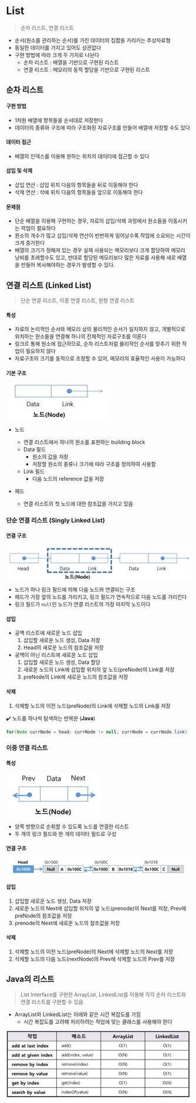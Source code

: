 # List

> 순차 리스트, 연결 리스트

- 순서(원소를 관리하는 순서)를 가진 데이터의 집합을 가리키는 추상자료형
- 동일한 데이터를 가지고 있어도 상관없다
- 구현 방법에 따라 크게 두 가지로 나뉜다
  - 순차 리스트 : 배열을 기반으로 구현된 리스트
  - 연결 리스트 : 메모리의 동적 할당을 기반으로 구현된 리스트



## 순차 리스트

#### 구현 방법

- 1차원 배열에 항목들을 순서대로 저장한다
- 데이터의 종류와 구조에 따라 구조화된 자료구조를 만들어 배열에 저장할 수도 있다



#### 데이터 접근

- 배열의 인덱스를 이용해 원하는 위치의 데이터에 접근할 수 있다



#### 삽입 및 삭제

- 삽입 연산 : 삽입 위치 다음의 항목들을 뒤로 이동해야 한다
- 삭제 연산 : 삭에 위치 다음의 항목들을 앞으로 이동해야 한다



#### 문제점

- 단순 배열을 이용해 구현하는 경우, 자료의 삽입/삭제 과정에서 원소들을 이동시키는 작업이 필요하다
- 원소의 개수가 많고 삽입/삭제 연산이 빈번하게 일어날수록 작업에 소요되는 시간이 크게 증가한다
- 배열의 크기가 정해져 있는 경우 실제 사용되는 메모리보다 크게 할당하여 메모리 낭비를 초래할수도 있고, 반대로 할당된 메모리보다 많은 자료를 사용해 새로 배열을 만들어 복사해야하는 경우가 발생할 수 있다.



## 연결 리스트 (Linked List)

> 단순 연결 리스트, 이중 연결 리스트, 원형 연결 리스트

#### 특성

- 자료의 논리적인 순서와 메모리 상의 물리적인 순서가 일치하지 않고, 개별적으로 위치하는 원소들을 연결해 하나의 전체적인 자료구조를 이룬다
- 링크르 통해 원소에 접근하므로, 순차 리스트처럼 물리적인 순서를 맞추기 위한 작업이 필요하지 않다
- 자료구조의 크기를 동적으로 조정할 수 있어, 메모리의 효율적인 사용이 가능하다



#### 기본 구조

![image-20210924143652087](algorithm.assets/image-20210924143652087.png)

- 노드
  - 연결 리스트에서 하나의 원소를 표현하는 building block
  - Data 필드
    - 원소의 값을 저장
    - 저장할 원소의 종류나 크기에 따라 구조를 정의하여 사용함
  - Link 필드
    - 다음 노드의 reference 값을 저장

- 헤드
  - 연결 리스트의 첫 노드에 대한 참조값을 가지고 있음



### 단순 연결 리스트 (Singly Linked List)

#### 연결 구조

![image-20210924140333871](algorithm.assets/image-20210924140333871.png)

- 노드가 하나 링크 필드에 의해 다음 노드와 연결되는 구조
- 헤드가 가장 앞의 노드를 가리키고, 링크 필드가 연속적으로 다음 노드를 가리킨다
- 링크 필드가 `null`인 노드가 연결 리스트의 가장 마지막 노드이다



#### 삽입

- 공백 리스트에 새로운 노드 삽입
  1. 삽입할 새로운 노드 생성, Data 저장
  2. Head의 새로운 노드의 참조값을 저장
- 공백이 아닌 리스트에 새로운 노드 삽입
  1. 삽입할 새로운 노드 생성, Data 할당
  2. 새로운 노드의 Link에 삽입할 위치의 앞 노드(preNode)의 Link를 저장
  3. preNode의 Link에 새로운 노드의 참조값을 저장



#### 삭제

1. 삭제할 노드의 이전 노드(preNode)의 Link에 삭제할 노드의 Link를 저장



:heavy_check_mark: 노드를 하나씩 탐색하는 반복문 (**Java**)

```java
for(Node currNode = head; currNode != null; currNode = currNode.link)
```



### 이중 연결 리스트

#### 특성

![image-20210924150911490](algorithm.assets/image-20210924150911490.png)

- 양쪽 방향으로 순회할 수 있도록 노드를 연결한 리스트
- 두 개의 링크 필드와 한 개의 데이터 필드로 구성



#### 연결 구조

![image-20210924151001937](algorithm.assets/image-20210924151001937.png)



#### 삽입

1. 삽입할 새로운 노드 생성, Data 저장
2. 새로운 노드의 Next에 삽입할 위치의 앞 노드(prenode)의 Next를 저장, Prev에 preNode의 참조값을 저장
3. prenode의 Next에 새로운 노드의 참조값을 저장



#### 삭제

1. 삭제할 노드의 이전 노드(preNode)의 Next에 삭제할 노드의 Next를 저장
2. 삭제할 노드의 다음 노드(nextNode)의 Prev에 삭제할 노드의 Prev를 저장





## Java의 리스트

> List Interface를 구현한 ArrayList, LinkedList를 이용해 각각 순차 리스트와 연결 리스트를 구현할 수 있음

- ArrayList와 LinkedList는 아래와 같은 시간 복잡도를 가짐
  - 시간 복잡도를 고려해 처리하려는 작업에 맞는 클래스를 사용해야 한다

![image-20210924143213905](algorithm.assets/image-20210924143213905.png)
